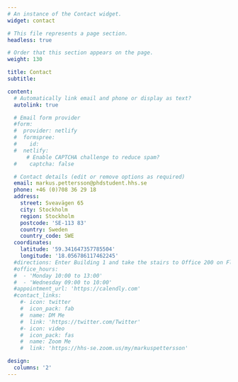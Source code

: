 ```yaml
---
# An instance of the Contact widget.
widget: contact

# This file represents a page section.
headless: true

# Order that this section appears on the page.
weight: 130

title: Contact
subtitle:

content:
  # Automatically link email and phone or display as text?
  autolink: true

  # Email form provider
  #form:
  #  provider: netlify
  #  formspree:
  #    id:
  #  netlify:
      # Enable CAPTCHA challenge to reduce spam?
  #    captcha: false

  # Contact details (edit or remove options as required)
  email: markus.pettersson@phdstudent.hhs.se
  phone: +46 (0)708 36 29 18
  address:
    street: Sveavägen 65
    city: Stockholm
    region: Stockholm
    postcode: 'SE-113 83'
    country: Sweden
    country_code: SWE
  coordinates:
    latitude: '59.341647357785504'
    longitude: '18.056786117462245'
  #directions: Enter Building 1 and take the stairs to Office 200 on Floor 2
  #office_hours:
  #  - 'Monday 10:00 to 13:00'
  #  - 'Wednesday 09:00 to 10:00'
  #appointment_url: 'https://calendly.com'
  #contact_links:
    #- icon: twitter
    #  icon_pack: fab
    #  name: DM Me
    #  link: 'https://twitter.com/Twitter'
    #- icon: video
    #  icon_pack: fas
    #  name: Zoom Me
    #  link: 'https://hhs-se.zoom.us/my/markuspettersson'

design:
  columns: '2'
---
```


